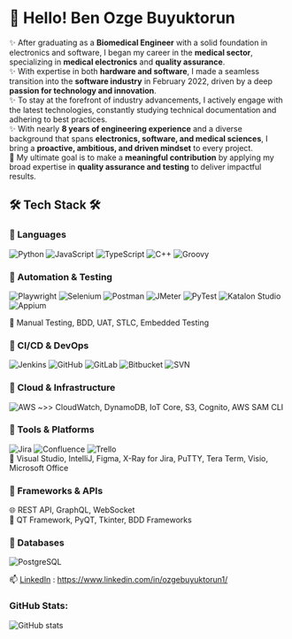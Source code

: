 # 👋 Hello! Ben Ozge Buyuktorun

✨ After graduating as a **Biomedical Engineer** with a solid foundation in electronics and software, I began my career in the **medical sector**, specializing in **medical electronics** and **quality assurance**.  
✨ With expertise in both **hardware and software**, I made a seamless transition into the **software industry** in February 2022, driven by a deep **passion for technology and innovation**.  
✨ To stay at the forefront of industry advancements, I actively engage with the latest technologies, constantly studying technical documentation and adhering to best practices.  
✨ With nearly **8 years of engineering experience** and a diverse background that spans **electronics, software, and medical sciences**, I bring a **proactive, ambitious, and driven mindset** to every project.  
🎯 My ultimate goal is to make a **meaningful contribution** by applying my broad expertise in **quality assurance and testing** to deliver impactful results.


## 🛠️ Tech Stack 🛠️

### 🔹 Languages  
![Python](https://img.shields.io/badge/-Python-3776AB?style=flat-square&logo=python&logoColor=white)  ![JavaScript](https://img.shields.io/badge/-JavaScript-F7DF1E?style=flat-square&logo=javascript&logoColor=black)  ![TypeScript](https://img.shields.io/badge/-TypeScript-3178C6?style=flat-square&logo=typescript&logoColor=white)  ![C++](https://img.shields.io/badge/-C++-00599C?style=flat-square&logo=cplusplus&logoColor=white)  ![Groovy](https://img.shields.io/badge/-Groovy-4298B8?style=flat-square&logo=apachegroovy&logoColor=white)

### 🔹 Automation & Testing  
![Playwright](https://img.shields.io/badge/-Playwright-2EAD33?style=flat-square&logo=playwright&logoColor=white)  ![Selenium](https://img.shields.io/badge/-Selenium-43B02A?style=flat-square&logo=selenium&logoColor=white)  ![Postman](https://img.shields.io/badge/-Postman-FF6C37?style=flat-square&logo=postman&logoColor=white)  ![JMeter](https://img.shields.io/badge/-JMeter-D22128?style=flat-square&logo=apachejmeter&logoColor=white)  ![PyTest](https://img.shields.io/badge/-PyTest-0A9EDC?style=flat-square&logo=python&logoColor=white)  ![Katalon Studio](https://img.shields.io/badge/-Katalon%20Studio-16A085?style=flat-square&logo=katalon&logoColor=white)  ![Appium](https://img.shields.io/badge/-Appium-00B5D8?style=flat-square&logo=appium&logoColor=white)  

🧪 Manual Testing, BDD, UAT, STLC, Embedded Testing

### 🔹 CI/CD & DevOps  
![Jenkins](https://img.shields.io/badge/-Jenkins-D24939?style=flat-square&logo=jenkins&logoColor=white)  ![GitHub](https://img.shields.io/badge/-GitHub-181717?style=flat-square&logo=github&logoColor=white)   ![GitLab](https://img.shields.io/badge/-GitLab-FC6D26?style=flat-square&logo=gitlab&logoColor=white)   ![Bitbucket](https://img.shields.io/badge/-Bitbucket-0052CC?style=flat-square&logo=bitbucket&logoColor=white)  ![SVN](https://img.shields.io/badge/-SVN-809CC9?style=flat-square&logo=subversion&logoColor=white)

### 🔹 Cloud & Infrastructure  
![AWS](https://img.shields.io/badge/-AWS-232F3E?style=flat-square&logo=amazonaws&logoColor=white) ~>> CloudWatch, DynamoDB, IoT Core, S3, Cognito, AWS SAM CLI

### 🔹 Tools & Platforms  
![Jira](https://img.shields.io/badge/-Jira-0052CC?style=flat-square&logo=jira&logoColor=white)  ![Confluence](https://img.shields.io/badge/-Confluence-172B4D?style=flat-square&logo=confluence&logoColor=white)  ![Trello](https://img.shields.io/badge/-Trello-0079BF?style=flat-square&logo=trello&logoColor=white)  
🧰 Visual Studio, IntelliJ, Figma, X-Ray for Jira, PuTTY, Tera Term, Visio, Microsoft Office

### 🔹 Frameworks & APIs  
🌐 REST API, GraphQL, WebSocket  
🧩 QT Framework, PyQT, Tkinter, BDD Frameworks

### 🔹 Databases  
![PostgreSQL](https://img.shields.io/badge/-PostgreSQL-336791?style=flat-square&logo=postgresql&logoColor=white)

📫 [LinkedIn]([https://www.linkedin.com/in/aysegul-dev](https://www.linkedin.com/in/ozgebuyuktorun1/)) : https://www.linkedin.com/in/ozgebuyuktorun1/

### GitHub Stats:
![GitHub stats](https://github-readme-stats.vercel.app/api?username=Ozge-Buyuktorun&show_icons=true&theme=radical)
